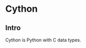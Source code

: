 # Cython

## Intro
Cython is Python with C data types.
<!--stackedit_data:
eyJoaXN0b3J5IjpbMTkyMTcxMDAzOV19
-->